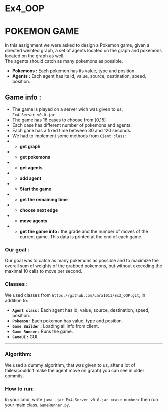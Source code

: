 # Ex4_OOP
# POKEMON GAME 
In this assignment we were asked to design a Pokemon game, given a directed weihted graph, a set of agents located on the graph and pokemons located on the graph as well. <br>
The agents should catch as many pokemons as possible.
* __Pokemons :__ Each pokemon has its value, type and position.
* __Agents :__ Each agent has its id, value, source, destination, speed, position. <br>

## Game info :
- The game is played on a server wich was given to us, `Ex4_Server_v0.0.jar`
- The game has 16 cases to choose from [0,15]
- Each case has different number of pokemons and agents.
- Each gane has a fixed time between 30 and 120 seconds.
- We had to implement some methods from `Cient class`:
- - __get graph__
- - __get pokemons__
- - __get agents__
- - __add agent__
- - __Start the game__
- - __get the remaining time__
- - __choose next edge__
- - __move agents__
- - __get the game info :__ the grade and the number of moves of the current game. This data is printed at the end of each game.

### Our goal :
Our goal was to catch as many pokemons as possible and to maximize the overall sum of weights of the grabbed pokemons, but without exceeding the maximal 10 calls to move per second.

### Classes :
We used classes from `https://github.com/Lara1011/Ex3_OOP.git`, in addition to:
- __`Agent class` :__ Each agent has id, value, source, destination, speed, position.
- __`Pokemon` :__ Each pokemon has value, type and position.
- __`Game Builder` :__ Loading all info from client.
- __`Game Runner` :__ Runs the game.
- __`GameUI` :__ GUI.

---
### Algorithm:
We used a dummy algorithm, that was given to us, after a lot of failes(couldn't make the agent move on graph) you can see in older commits.

### How to run:
In your cmd, write `java -jar Ex4_Server_v0.0.jar <case number>`
then run your main class, `GameRunner.py`.
